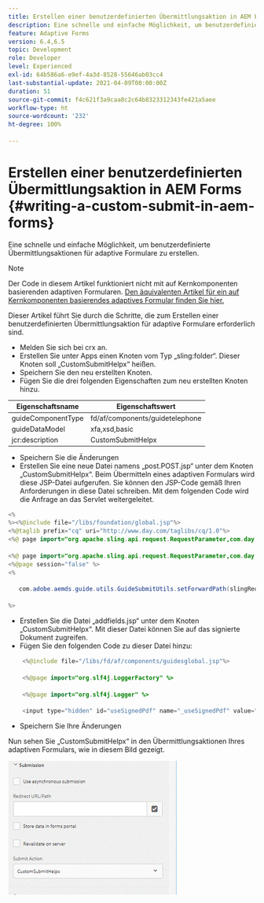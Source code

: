 ```yaml
---
title: Erstellen einer benutzerdefinierten Übermittlungsaktion in AEM Forms
description: Eine schnelle und einfache Möglichkeit, um benutzerdefinierte Übermittlungsaktionen für adaptive Formulare zu erstellen.
feature: Adaptive Forms
version: 6.4,6.5
topic: Development
role: Developer
level: Experienced
exl-id: 64b586a6-e9ef-4a3d-8528-55646ab03cc4
last-substantial-update: 2021-04-09T00:00:00Z
duration: 51
source-git-commit: f4c621f3a9caa8c2c64b8323312343fe421a5aee
workflow-type: ht
source-wordcount: '232'
ht-degree: 100%

---
```


# Erstellen einer benutzerdefinierten Übermittlungsaktion in AEM Forms {#writing-a-custom-submit-in-aem-forms}

Eine schnelle und einfache Möglichkeit, um benutzerdefinierte Übermittlungsaktionen für adaptive Formulare zu erstellen.

>[!NOTE]
>Der Code in diesem Artikel funktioniert nicht mit auf Kernkomponenten basierenden adaptiven Formularen.
>[Den äquivalenten Artikel für ein auf Kernkomponenten basierendes adaptives Formular finden Sie hier.](https://experienceleague.adobe.com/docs/experience-manager-learn/cloud-service/forms/custom-submit-headless-forms/custom-submit-service.html?lang=de)


Dieser Artikel führt Sie durch die Schritte, die zum Erstellen einer benutzerdefinierten Übermittlungsaktion für adaptive Formulare erforderlich sind.

* Melden Sie sich bei crx an.
* Erstellen Sie unter Apps einen Knoten vom Typ „sling:folder“. Dieser Knoten soll „CustomSubmitHelpx“ heißen.
* Speichern Sie den neu erstellten Knoten.
* Fügen Sie die drei folgenden Eigenschaften zum neu erstellten Knoten hinzu.

| Eigenschaftsname | Eigenschaftswert |
|----------------    | ---------------------------------|
| guideComponentType | fd/af/components/guidetelephone |
| guideDataModel | xfa,xsd,basic |
| jcr:description | CustomSubmitHelpx |


* Speichern Sie die Änderungen
* Erstellen Sie eine neue Datei namens „post.POST.jsp“ unter dem Knoten „CustomSubmitHelpx“. Beim Übermitteln eines adaptiven Formulars wird diese JSP-Datei aufgerufen. Sie können den JSP-Code gemäß Ihren Anforderungen in diese Datei schreiben. Mit dem folgenden Code wird die Anfrage an das Servlet weitergeleitet.

```java
<%
%><%@include file="/libs/foundation/global.jsp"%>
<%@taglib prefix="cq" uri="http://www.day.com/taglibs/cq/1.0"%>
<%@ page import="org.apache.sling.api.request.RequestParameter,com.day.cq.wcm.api.WCMMode,com.adobe.forms.common.submitutils.CustomParameterRequest,com.adobe.aemds.guide.submitutils.*" %>

<%@ page import="org.apache.sling.api.request.RequestParameter,com.day.cq.wcm.api.WCMMode" %>
<%@page session="false" %>
<%

   com.adobe.aemds.guide.utils.GuideSubmitUtils.setForwardPath(slingRequest,"/bin/storeafsubmission",null,null);

%>
```

* Erstellen Sie die Datei „addfields.jsp“ unter dem Knoten „CustomSubmitHelpx“. Mit dieser Datei können Sie auf das signierte Dokument zugreifen.
* Fügen Sie den folgenden Code zu dieser Datei hinzu:

```java
    <%@include file="/libs/fd/af/components/guidesglobal.jsp"%>

    <%@page import="org.slf4j.LoggerFactory" %>

    <%@page import="org.slf4j.Logger" %>

    <input type="hidden" id="useSignedPdf" name="_useSignedPdf" value=""/>;
```

* Speichern Sie Ihre Änderungen

Nun sehen Sie „CustomSubmitHelpx“ in den Übermittlungsaktionen Ihres adaptiven Formulars, wie in diesem Bild gezeigt.

![Adaptives Formular mit benutzerdefinierten Übermittlungsaktionen](assets/capture-2.gif)
